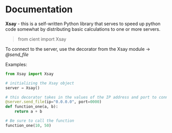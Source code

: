 # Documentation

**Xsay** - this is a self-written Python library that serves to speed up python code somewhat by distributing basic calculations to one or more servers.

>from cient import Xsay


To connect to the server, use the decorator from the Xsay module -> *@send_file*

Examples:
```python
from Xsay import Xsay

# initializing the Xsay object
server = Xsay()

# this decorator takes in the values of the IP address and port to connect to the server on which the calculations will be performed.
@server.send_file(ip="0.0.0.0", port=0000)
def function_one(a, b):
    return a + b

# Be sure to call the function
function_one(10, 50)
```
